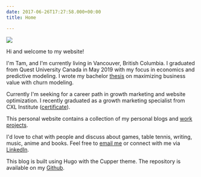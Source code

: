 ```yaml
---
date: 2017-06-26T17:27:58.000+00:00
title: Home

---
```

![](/uploads/IMG_3041.JPG)

Hi and welcome to my website!

I'm Tam, and I'm currently living in Vancouver, British Columbia. I graduated from Quest University Canada in May 2019 with my focus in economics and predictive modeling. I wrote my bachelor [thesis](https://tamhn.me/project/) on maximizing business value with churn modeling.

Currently I'm seeking for a career path in growth marketing and website optimization. I recently graduated as a growth marketing specialist from CXL Institute ([certificate](https://certificates.cxl.com/798e8476-19d7-4618-9f3e-16f59b6e2124)).

This personal website contains a collection of my personal blogs and [work projects](https://tamhn.me/project/).

I'd love to chat with people and discuss about games, table tennis, writing, music, anime and books. Feel free to [email me](mailto:nghtam179@gmail.com) or connect with me via [LinkedIn](https://www.linkedin.com/in/tamhnguyen179/).

This blog is built using Hugo with the Cupper theme. The repository is available on my [Github](https://github.com/tamdrashtri/tampersonalblog).